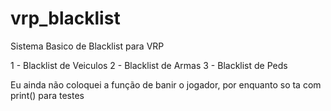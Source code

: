 # vrp_blacklist

Sistema Basico de Blacklist para VRP

1 - Blacklist de Veiculos
2 - Blacklist de Armas
3 - Blacklist de Peds

Eu ainda não coloquei a função de banir o jogador, por enquanto so ta com print() para testes


